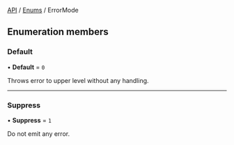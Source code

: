  [API](../index.md) / [Enums](index.md) / ErrorMode

## Enumeration members

### Default

• **Default** = `0`

Throws error to upper level without any handling.

___

### Suppress

• **Suppress** = `1`

Do not emit any error.
